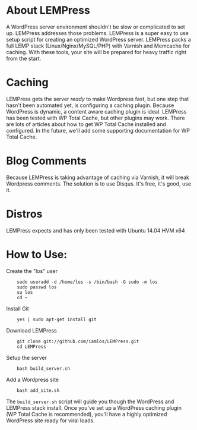 About LEMPress
==============

A WordPress server environment shouldn't be slow or complicated to set up. LEMPress addresses those problems. LEMPress is a super easy to use setup script for creating an optimized WordPress server. LEMPress packs a full LEMP stack (Linux/Nginx/MySQL/PHP) with Varnish and Memcache for caching. With these tools, your site will be prepared for heavy traffic right from the start.


Caching
============

LEMPress gets the server _ready_ to make Wordpress fast, but one step that hasn't been automated yet, is configuring a caching plugin. Because WordPress is dynamic, a content aware caching plugin is ideal. LEMPress has been tested with WP Total Cache, but other plugins may work. There are lots of articles about how to get WP Total Cache installed and configured. In the future, we'll add some supporting documentation for WP Total Cache.


Blog Comments
=============
Because LEMPress is taking advantage of caching via Varnish, it will break Wordpress comments. The solution is to use Disqus. It's free, it's good, use it.


Distros
=======

LEMPress expects and has only been tested with Ubuntu 14.04 HVM x64


How to Use:
========

Create the "los" user

        sudo useradd -d /home/los -s /bin/bash -G sudo -m los
        sudo passwd los
        su los
        cd ~

Install Git

        yes | sudo apt-get install git

Download LEMPress

        git clone git://github.com/iamlos/LEMPress.git
        cd LEMPress

Setup the server

        bash build_server.sh

Add a Wordpress site

        bash add_site.sh


The `build_server.sh` script will guide you though the WordPress and LEMPress stack install. Once you've set up a WordPress caching plugin (WP Total Cache is recommended), you'll have a highly optimized WordPress site ready for viral loads.
